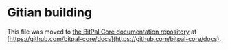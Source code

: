 Gitian building
================

This file was moved to [the BitPal Core documentation repository](https://github.com/bitpal-core/docs/blob/master/gitian-building.md) at [https://github.com/bitpal-core/docs](https://github.com/bitpal-core/docs).
